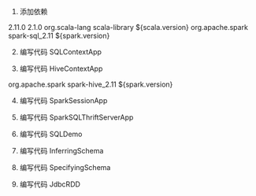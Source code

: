 1. 添加依赖
<properties>
<scala.version>2.11.0</scala.version>
<spark.version>2.1.0</spark.version>
</properties>

<dependencies>
<!-- scala 依赖 -->
<dependency>
<groupId>org.scala-lang</groupId>
<artifactId>scala-library</artifactId>
<version>${scala.version}</version>
</dependency>

<!-- sparkSQL 依赖 -->
<dependency>
<groupId>org.apache.spark</groupId>
<artifactId>spark-sql_2.11</artifactId>
<version>${spark.version}</version>
</dependency>
</dependencies>

2. 编写代码 SQLContextApp

3. 编写代码 HiveContextApp
<!-- spark hive 依赖 -->
<dependency>
  <groupId>org.apache.spark</groupId>
  <artifactId>spark-hive_2.11</artifactId>
  <version>${spark.version}</version>
  <!--
  <scope>provided</scope>
  -->
</dependency>

4. 编写代码 SparkSessionApp

5. 编写代码 SparkSQLThriftServerApp


6. 编写代码 SQLDemo

7. 编写代码 InferringSchema

8. 编写代码 SpecifyingSchema

9. 编写代码 JdbcRDD
